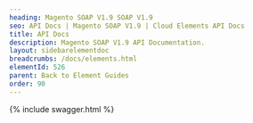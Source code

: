 ```yaml
---
heading: Magento SOAP V1.9 SOAP V1.9
seo: API Docs | Magento SOAP V1.9 | Cloud Elements API Docs
title: API Docs
description: Magento SOAP V1.9 API Documentation.
layout: sidebarelementdoc
breadcrumbs: /docs/elements.html
elementId: 526
parent: Back to Element Guides
order: 90
---
```


{% include swagger.html %}
